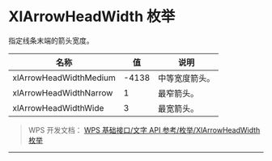 # XlArrowHeadWidth 枚举

指定线条末端的箭头宽度。

| 名称                   | 值    | 说明           |
|------------------------|-------|----------------|
| xlArrowHeadWidthMedium | -4138 | 中等宽度箭头。 |
| xlArrowHeadWidthNarrow | 1     | 最窄箭头。     |
| xlArrowHeadWidthWide   | 3     | 最宽箭头。     |

> WPS 开发文档： [WPS 基础接口/文字 API 参考/枚举/XlArrowHeadWidth 枚举](https://qn.cache.wpscdn.cn/encs/doc/office_v19/topics/WPS%20%E5%9F%BA%E7%A1%80%E6%8E%A5%E5%8F%A3/%E6%96%87%E5%AD%97%20API%20%E5%8F%82%E8%80%83/%E6%9E%9A%E4%B8%BE/XlArrowHeadWidth%20%E6%9E%9A%E4%B8%BE.html)

------------------------------------------------------------------------
